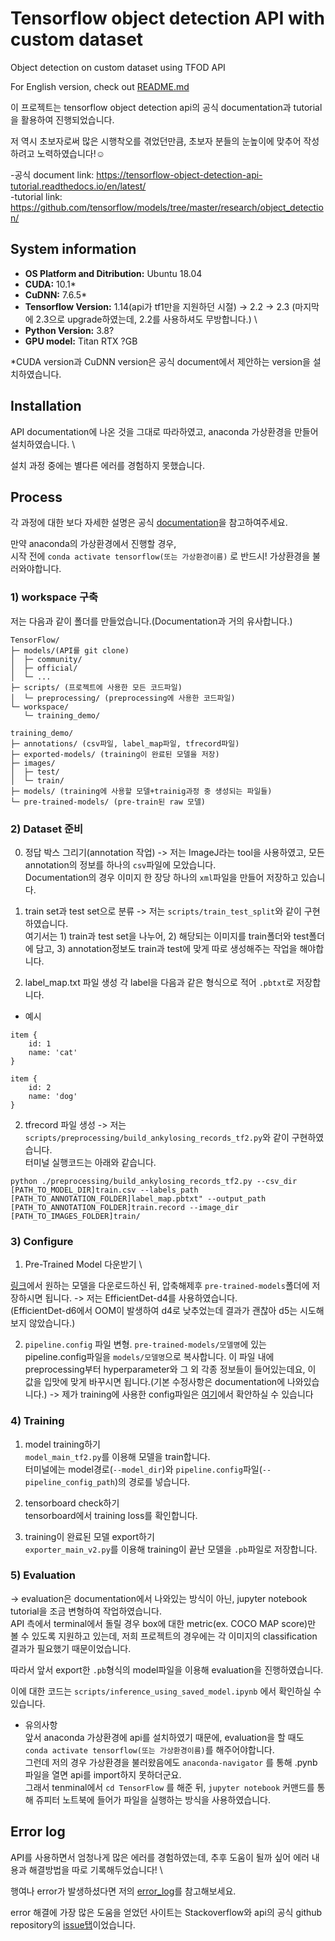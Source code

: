 # Tensorflow object detection API with custom dataset
Object detection on custom dataset using TFOD API

For English version, check out [README.md](/README.md)

이 프로젝트는 tensorflow object detection api의 공식 documentation과 tutorial을 활용하여 진행되었습니다. 

저 역시 초보자로써 많은 시행착오를 겪었던만큼, 초보자 분들의 눈높이에 맞추어 작성하려고 노력하였습니다!:relaxed:

-공식 document link: https://tensorflow-object-detection-api-tutorial.readthedocs.io/en/latest/ \
-tutorial link: https://github.com/tensorflow/models/tree/master/research/object_detection/

## System information
- __OS Platform and Ditribution:__ Ubuntu 18.04 
- __CUDA:__ 10.1*  
- __CuDNN:__ 7.6.5* 
- __Tensorflow Version:__ 1.14(api가 tf1만을 지원하던 시절) -> 2.2 -> 2.3 
  (마지막에 2.3으로 upgrade하였는데, 2.2를 사용하셔도 무방합니다.) \
- __Python Version:__ 3.8? 
- __GPU model:__ Titan RTX ?GB

*CUDA version과 CuDNN version은 공식 document에서 제안하는 version을 설치하였습니다.

## Installation
API documentation에 나온 것을 그대로 따라하였고, anaconda 가상환경을 만들어 설치하였습니다. \

설치 과정 중에는 별다른 에러를 경험하지 못했습니다.

## Process
각 과정에 대한 보다 자세한 설명은 공식 [documentation](https://tensorflow-object-detection-api-tutorial.readthedocs.io/en/latest/training.html)을 참고하여주세요.

만약 anaconda의 가상환경에서 진행할 경우, \
시작 전에 `conda activate tensorflow(또는 가상환경이름)` 로  반드시! 가상환경을 불러와야합니다.

### 1) workspace 구축
저는 다음과 같이 폴더를 만들었습니다.(Documentation과 거의 유사합니다.)
```
TensorFlow/
├─ models/(API를 git clone)
│  ├─ community/
│  ├─ official/
│  └─ ...
├─ scripts/ (프로젝트에 사용한 모든 코드파일)
│  └─ preprocessing/ (preprocessing에 사용한 코드파일)
└─ workspace/
   └─ training_demo/
```

```
training_demo/
├─ annotations/ (csv파일, label_map파일, tfrecord파일)
├─ exported-models/ (training이 완료된 모델을 저장)
├─ images/
│  ├─ test/
│  └─ train/
├─ models/ (training에 사용할 모델+trainig과정 중 생성되는 파일들)
└─ pre-trained-models/ (pre-train된 raw 모델)
```


### 2) Dataset 준비
0. 정답 박스 그리기(annotation 작업) 
-> 저는 ImageJ라는 tool을 사용하였고, 모든 annotation의 정보를 하나의 `csv`파일에 모았습니다. \
Documentation의 경우 이미지 한 장당 하나의 `xml`파일을 만들어 저장하고 있습니다.

1. train set과 test set으로 분류
-> 저는 `scripts/train_test_split`와 같이 구현하였습니다. \
여기서는 1) train과 test set을 나누어, 2) 해당되는 이미지를 train폴더와 test폴더에 담고, 3) annotation정보도 train과 test에 맞게 따로 생성해주는 작업을 해야합니다.

2. label_map.txt 파일 생성
각 label을 다음과 같은 형식으로 적어 `.pbtxt`로 저장합니다.
* 예시
```
item {
    id: 1
    name: 'cat'
}

item {
    id: 2
    name: 'dog'
}
```

2. tfrecord 파일 생성 
-> 저는 `scripts/preprocessing/build_ankylosing_records_tf2.py`와 같이 구현하였습니다. \
터미널 실행코드는 아래와 같습니다.
```
python ./preprocessing/build_ankylosing_records_tf2.py --csv_dir [PATH_TO_MODEL_DIR]train.csv --labels_path [PATH_TO_ANNOTATION_FOLDER]label_map.pbtxt" --output_path [PATH_TO_ANNOTATION_FOLDER]train.record --image_dir [PATH_TO_IMAGES_FOLDER]train/
```

### 3) Configure
1. Pre-Trained Model 다운받기 \

[링크](https://github.com/tensorflow/models/blob/master/research/object_detection/g3doc/tf2_detection_zoo.md)에서 원하는 모델을 다운로드하신 뒤, 압축해제후 `pre-trained-models`폴더에 저장하시면 됩니다.
-> 저는 EfficientDet-d4를 사용하였습니다. \
(EfficientDet-d6에서 OOM이 발생하여 d4로 낮추었는데 결과가 괜찮아 d5는 시도해보지 않았습니다.)

2. `pipeline.config` 파일 변형.
`pre-trained-models/모델명`에 있는 pipeline.config파일을 `models/모델명`으로 복사합니다.
이 파일 내에 preprocessing부터 hyperparameter와 그 외 각종 정보들이 들어있는데요,
이 값을 입맛에 맞게 바꾸시면 됩니다.(기본 수정사항은 documentation에 나와있습니다.)
-> 제가 training에 사용한 config파일은 [여기](/models/efficientdet_d4_coco17_tpu-32/pipeline.config)에서 확안하실 수 있습니다

### 4) Training
1. model training하기 \
`model_main_tf2.py`를 이용해 모델을 train합니다. \
터미널에는 model경로(`--model_dir`)와 `pipeline.config`파일(`--pipeline_config_path`)의 경로를 넣습니다.

2. tensorboard check하기 \
tensorboard에서 training loss를 확인합니다.

3. training이 완료된 모델 export하기 \
`exporter_main_v2.py`를 이용해 training이 끝난 모델을 `.pb`파일로 저장합니다.

### 5) Evaluation
-> evaluation은 documentation에서 나와있는 방식이 아닌, jupyter notebook tutorial을 조금 변형하여 작업하였습니다. \
API 측에서 terminal에서 돌릴 경우 box에 대한 metric(ex. COCO MAP score)만 볼 수 있도록 지원하고 있는데, 저희 프로젝트의 경우에는 각 이미지의 classification 결과가 필요했기 때문이었습니다.

따라서 앞서 export한 `.pb`형식의 model파일을 이용해 evaluation을 진행하였습니다.

이에 대한 코드는 `scripts/inference_using_saved_model.ipynb` 에서 확인하실 수 있습니다.

* 유의사항 \
앞서 anaconda 가상환경에 api를 설치하였기 때문에, evaluation을 할 때도 `conda activate tensorflow(또는 가상환경이름)`를 해주어야합니다. \
그런데 저의 경우 가상환경을 불러왔음에도 `anaconda-navigator` 를 통해 .pynb파일을 열면 api를 import하지 못하더군요. \
그래서 tenminal에서 `cd TensorFlow` 를 해준 뒤, `jupyter notebook` 커맨드를 통해 쥬피터 노트북에 들어가 파일을 실행하는 방식을 사용하였습니다. 


## Error log
API를 사용하면서 엄청나게 많은 에러를 경험하였는데, 추후 도움이 될까 싶어 에러 내용과 해결방법을 따로 기록해두었습니다! \

행여나 error가 발생하셨다면 저의 [error_log](/error_log.md)를 참고해보세요.

error 해결에 가장 많은 도움을 얻었던 사이트는 Stackoverflow와 api의 공식 github repository의 [issue탭](https://github.com/tensorflow/models/issues)이었습니다.
